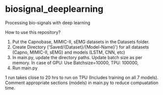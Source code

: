 # biosignal_deeplearning
Processing bio-signals with deep learning

How to use this repository?
1. Put the Capnobase, MIMIC-II, sEMG datasets in the Datasets folder.
2. Create Directory ('Saved/{Dataset}/{Model-Name}') for all datasets (Capno, MIMIC-II, sEMG) and models (LSTM, CNN, etc)
3. In main.py, update the directory paths. Update batch size as per memory. In case of GPU: Use Batchsize=10000, TPU: 100000,
4. Run main.py

1 run takes close to 20 hrs to run on TPU (Includes training on all 7 models).
Comment appropriate sections (models) in main.py to reduce compuatation time.
